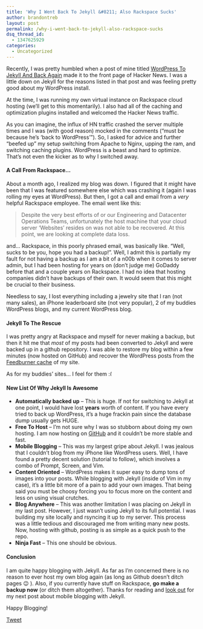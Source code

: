 ```yaml
---
title: 'Why I Went Back To Jekyll &#8211; Also Rackspace Sucks'
author: brandontreb
layout: post
permalink: /why-i-went-back-to-jekyll-also-rackspace-sucks
dsq_thread_id:
  - 1347625929
categories:
  - Uncategorized
---
```

Recently, I was pretty humbled when a post of mine titled [WordPress To Jekyll And Back Again][1] made it to the front page of Hacker News. I was a little down on Jekyll for the reasons listed in that post and was feeling pretty good about my WordPress install.

At the time, I was running my own virtual instance on Rackspace cloud hosting (we&#8217;ll get to this momentarily). I also had all of the caching and optimization plugins installed and welcomed the Hacker News traffic.

As you can imagine, the influx of HN traffic crashed the server multiple times and I was (with good reason) mocked in the comments (&#8220;must be because he&#8217;s &#8216;back to WordPress&#8217;&#8221;). So, I asked for advice and further &#8220;beefed up&#8221; my setup switching from Apache to Nginx, upping the ram, and switching caching plugins. WordPress is a beast and hard to optimize. That&#8217;s not even the kicker as to why I switched away.

#### A Call From Rackspace&#8230;

About a month ago, I realized my blog was down. I figured that it might have been that I was featured somewhere else which was crashing it (again I was rolling my eyes at WordPress). But then, I got a call and email from a *very* helpful Rackspace employee. The email went like this:

> Despite the very best efforts of or our Engineering and Datacenter Operations Teams, unfortunately the host machine that your cloud server &#8216;Websites&#8217; resides on was not able to be recovered. At this point, we are looking at complete data loss.

and&#8230; Rackspace, in this poorly phrased email, was basically like. &#8220;Well, sucks to be you, hope you had a backup!&#8221;. Well, I admit this is partially my fault for not having a backup as I am a bit of a n00b when it comes to server admin, but I had been hosting for years on (don&#8217;t judge me) GoDaddy before that and a couple years on Rackspace. I had no idea that hosting companies didn&#8217;t have backups of their own. It would seem that this might be crucial to their business.

Needless to say, I lost everything including a jewelry site that I ran (not many sales), an iPhone leaderboard site (not very popular), 2 of my buddies WordPress blogs, and my current WordPress blog.

#### Jekyll To The Rescue

I was pretty angry at Rackspace and myself for never making a backup, but then it hit me that *most* of my posts had been converted to Jekyll and were backed up in a github repository. I was able to restore my blog within a few minutes (now hosted on GitHub) and recover the WordPress posts from the [Feedburner cache][2] of my site.

As for my buddies&#8217; sites&#8230; I feel for them <img src="http://brandontreb.com/wp-includes/images/smilies/frownie.png" alt=":(" class="wp-smiley" style="height: 1em; max-height: 1em;" />

#### New List Of Why Jekyll Is Awesome

  * **Automatically backed up** &#8211; This is huge. If not for switching to Jekyll at one point, I would have lost **years** worth of content. If you have every tried to back up WordPress, it&#8217;s a huge frackin pain since the database dump usually gets HUGE.
  * **Free To Host** &#8211; I&#8217;m not sure why I was so stubborn about doing my own hosting. I am now hosting on [GitHub][3] and it couldn&#8217;t be more stable and fast.
  * **Mobile Blogging** &#8211; This was my largest gripe about Jekyll. I was jealous that I couldn&#8217;t blog from my iPhone like WordPress users. Well, I have found a pretty decent solution (tutorial to follow), which involves a combo of Prompt, Screen, and Vim.
  * **Content Oriented** &#8211; WordPress makes it super easy to dump tons of images into your posts. While blogging with Jekyll (inside of Vim in my case), it&#8217;s a little bit more of a pain to add your own images. That being said you must be choosy forcing you to focus more on the content and less on using visual crutches.
  * **Blog Anywhere** &#8211; This was another limitation I was placing on Jekyll in my last post. However, I just wasn&#8217;t using Jekyll to its full potential. I was building my site locally and rsyncing it up to my server. This process was a little tedious and discouraged me from writing many new posts. Now, hosting with github, posting is as simple as a quick push to the repo.
  * **Ninja Fast** &#8211; This one should be obvious.

#### Conclusion

I am quite happy blogging with Jekyll. As far as I&#8217;m concerned there is no reason to ever host my own blog again (as long as Github doesn&#8217;t ditch pages 😉 ). Also, if you currently have stuff on Rackspace, **go make a backup now** (or ditch them altogether). Thanks for reading and [look out][2] for my next post about mobile blogging with Jekyll.

Happy Blogging!

<div style="">
  <a href="http://twitter.com/share" class="twitter-share-button" data-count="horizontal" data-text="Why I Went Back To Jekyll - Also Rackspace Sucks" data-url="http://brandontreb.com/why-i-went-back-to-jekyll-also-rackspace-sucks"  data-via="brandontreb" data-related="brandontreb:">Tweet</a>
</div>

 [1]: http://brandontreb.com/wordpress-to-jekyll-and-back-again/
 [2]: http://feeds.feedburner.com/brandontreb
 [3]: https://github.com/brandontreb/brandontreb.github.com